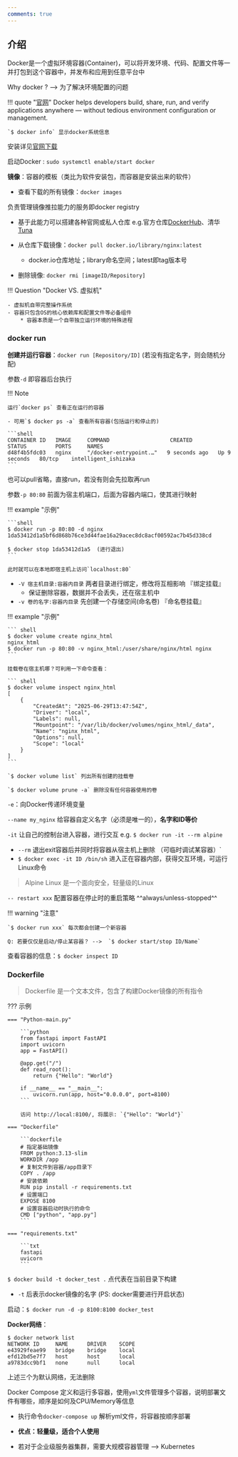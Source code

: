 ```yaml
---
comments: true
---
```


## 介绍

Docker是一个虚拟环境容器(Container)，可以将开发环境、代码、配置文件等一并打包到这个容器中，并发布和应用到任意平台中

Why docker ?  --> 为了解决环境配置的问题

!!! quote "[官网](https://www.docker.com/)"
    Docker helps developers build, share, run, and verify applications anywhere — without tedious environment configuration or management. 

    `$ docker info` 显示docker系统信息

安装详见[官网下载](https://www.docker.com/get-started/)

启动Docker : `sudo systemctl enable/start docker`

**镜像**：容器的模板（类比为软件安装包，而容器是安装出来的软件）

- 查看下载的所有镜像：`docker images`  

负责管理镜像推拉能力的服务即docker registry

- 基于此能力可以搭建各种官网或私人仓库 e.g.官方仓库[DockerHub](https://hub.docker.com/)、清华[Tuna](https://mirrors.tuna.tsinghua.edu.cn/)

- 从仓库下载镜像：`docker pull docker.io/library/nginx:latest`
    * docker.io仓库地址；library命名空间；latest即tag版本号
- 删除镜像: `docker rmi [imageID/Repository]` 

!!! Question "Docker VS. 虚拟机"

    - 虚拟机自带完整操作系统
    - 容器只包含OS的核心依赖库和配置文件等必备组件
        * 容器本质是一个自带独立运行环境的特殊进程 

### docker run 

**创建并运行容器**：`docker run [Repository/ID]` (若没有指定名字，则会随机分配)

参数`-d` 即容器后台执行

!!! Note

    运行`docker ps` 查看正在运行的容器

    - 可用`$ docker ps -a` 查看所有容器(包括运行和停止的)

    ```shell
    CONTAINER ID   IMAGE     COMMAND                   CREATED         STATUS         PORTS     NAMES
    d48f4b5fdc03   nginx     "/docker-entrypoint.…"   9 seconds ago   Up 9 seconds   80/tcp    intelligent_ishizaka
    ```
也可以pull省略，直接run，若没有则会先拉取再run

参数`-p 80:80` 前面为宿主机端口，后面为容器内端口，使其进行映射

!!! example "示例"

    ```shell
    $ docker run -p 80:80 -d nginx
    1da53412d1a5bf6d868b76ce3d44fae16a29acec8dc8acf00592ac7b45d338cd

    $ docker stop 1da53412d1a5  (进行退出)
    ```

    此时就可以在本地即宿主机上访问`localhost:80`

- `-V 宿主机目录:容器内目录` 两者目录进行绑定，修改将互相影响 『绑定挂载』
    * 保证删除容器，数据并不会丢失，还在宿主机中 
- `-v 卷的名字:容器内目录` 先创建一个存储空间(命名卷)  『命名卷挂载』

!!! example "示例"

    ``` shell
    $ docker volume create nginx_html
    nginx_html
    $ docker run -p 80:80 -v nginx_html:/user/share/nginx/html nginx
    ```

    挂载卷在宿主机哪？可利用一下命令查看：

    ``` shell
    $ docker volume inspect nginx_html
    [
        {
            "CreatedAt": "2025-06-29T13:47:54Z",
            "Driver": "local",
            "Labels": null,
            "Mountpoint": "/var/lib/docker/volumes/nginx_html/_data",
            "Name": "nginx_html",
            "Options": null,
            "Scope": "local"
        }
    ]
    ```

    `$ docker volume list` 列出所有创建的挂载卷

    `$ docker volume prune -a` 删除没有任何容器使用的卷

`-e`：向Docker传递环境变量

`--name my_nginx` 给容器自定义名字（必须是唯一的），**名字和ID等价**

`-it` 让自己的控制台进入容器，进行交互  e.g. `$ docker run -it --rm alpine`

- `--rm` 退出exit容器后并同时将容器从宿主机上删除 （可临时调试某容器）`
- `$ docker exec -it ID /bin/sh`  进入正在容器内部，获得交互环境，可运行Linux命令

> Alpine Linux 是一个面向安全，轻量级的Linux 

`-- restart xxx` 配置容器在停止时的重启策略 ^^always/unless-stopped^^

!!! warning "注意"

    `$ docker run xxx` 每次都会创建一个新容器

    Q: 若要仅仅是启动/停止某容器？ -->  `$ docker start/stop ID/Name`
  
查看容器的信息：`$ docker inspect ID`


### Dockerfile

> Dockerfile 是一个文本文件，包含了构建Docker镜像的所有指令

??? 示例

    === "Python-main.py"

        ```python
        from fastapi import FastAPI
        import uvicorn
        app = FastAPI()

        @app.get("/")
        def read_root():
            return {"Hello": "World"}

        if __name__ == "__main__":
            uvicorn.run(app, host="0.0.0.0", port=8100)        
        ```

        访问 http://local:8100/, 将展示: `{"Hello": "World"}`
    
    === "Dockerfile"

        ```dockerfile
        # 指定基础镜像
        FROM python:3.13-slim
        WORKDIR /app
        # 复制文件到容器/app目录下
        COPY . /app
        # 安装依赖
        RUN pip install -r requirements.txt
        # 设置端口
        EXPOSE 8100
        # 设置容器启动时执行的命令
        CMD ["python", "app.py"]
        ```

    === "requirements.txt"

        ```txt
        fastapi
        uvicorn     
        ```

`$ docker build -t docker_test .`  点代表在当前目录下构建

- `-t` 后表示docker镜像的名字   (PS: docker需要进行开启状态)

启动：`$ docker run -d -p 8100:8100 docker_test`


**Docker网络**：

```shell
$ docker network list
NETWORK ID     NAME      DRIVER    SCOPE
e43929feae99   bridge    bridge    local
efd12bd5e7f7   host      host      local
a9783dcc9bf1   none      null      local
```

上述三个为默认网络，无法删除

Docker Compose 定义和运行多容器，使用`yml`文件管理多个容器，说明部署文件有哪些，顺序是如何及CPU/Memory等信息

- 执行命令`docker-compose up` 解析yml文件，将容器按顺序部署

- **优点：轻量级，适合个人使用**
- 若对于企业级服务器集群，需要大规模容器管理 --> Kubernetes